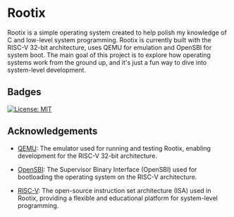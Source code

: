 # Rootix
Rootix is a simple operating system created to help polish my knowledge of C and low-level system programming. Rootix is currently built with the RISC-V 32-bit architecture, uses QEMU for emulation and OpenSBI for system boot. The main goal of this project is to explore how operating systems work from the ground up, and it's just a fun way to dive into system-level development.


## Badges

[![License: MIT](https://img.shields.io/badge/License-MIT-blue.svg)](https://opensource.org/licenses/MIT)



## Acknowledgements

- [QEMU](https://www.qemu.org/): The emulator used for running and testing Rootix, enabling development for the RISC-V 32-bit architecture.

- [OpenSBI](https://github.com/riscv/opensbi): The Supervisor Binary Interface (OpenSBI) used for bootloading the operating system on the RISC-V architecture.

- [RISC-V](https://riscv.org/): The open-source instruction set architecture (ISA) used in Rootix, providing a flexible and educational platform for system-level programming.


